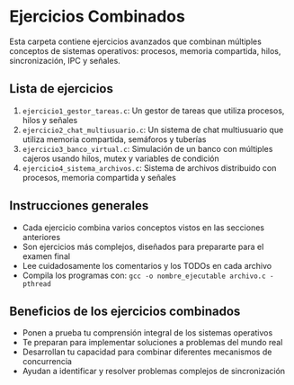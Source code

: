 # Ejercicios Combinados

Esta carpeta contiene ejercicios avanzados que combinan múltiples conceptos de sistemas operativos: procesos, memoria compartida, hilos, sincronización, IPC y señales.

## Lista de ejercicios

1. `ejercicio1_gestor_tareas.c`: Un gestor de tareas que utiliza procesos, hilos y señales
2. `ejercicio2_chat_multiusuario.c`: Un sistema de chat multiusuario que utiliza memoria compartida, semáforos y tuberías
3. `ejercicio3_banco_virtual.c`: Simulación de un banco con múltiples cajeros usando hilos, mutex y variables de condición
4. `ejercicio4_sistema_archivos.c`: Sistema de archivos distribuido con procesos, memoria compartida y señales

## Instrucciones generales

- Cada ejercicio combina varios conceptos vistos en las secciones anteriores
- Son ejercicios más complejos, diseñados para prepararte para el examen final
- Lee cuidadosamente los comentarios y los TODOs en cada archivo
- Compila los programas con: `gcc -o nombre_ejecutable archivo.c -pthread`

## Beneficios de los ejercicios combinados

- Ponen a prueba tu comprensión integral de los sistemas operativos
- Te preparan para implementar soluciones a problemas del mundo real
- Desarrollan tu capacidad para combinar diferentes mecanismos de concurrencia
- Ayudan a identificar y resolver problemas complejos de sincronización
